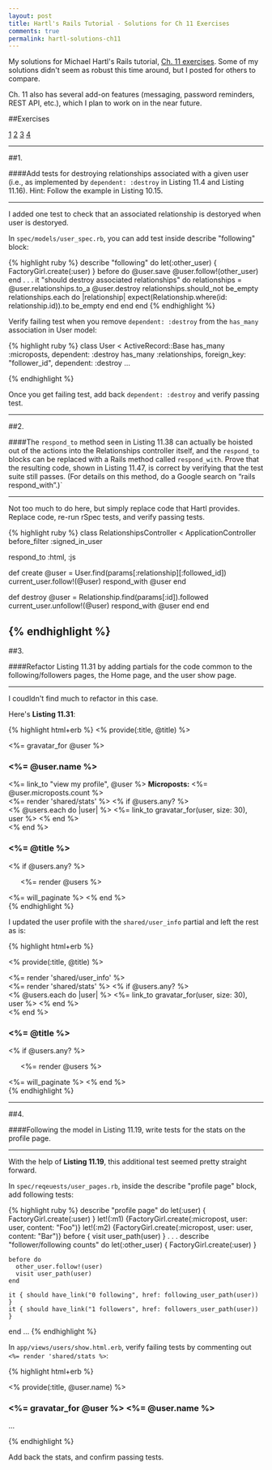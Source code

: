 ```yaml
---
layout: post
title: Hartl's Rails Tutorial - Solutions for Ch 11 Exercises
comments: true
permalink: hartl-solutions-ch11
---
```


My solutions for Michael Hartl's Rails tutorial, [Ch. 11 exercises](http://rails-3-2.railstutorial.org/book/following_users#sec-following_exercises). Some of my solutions didn't seem as robust this time around, but I posted for others to compare.

Ch. 11 also has several add-on features (messaging, password reminders, REST API, etc.), which I plan to work on in the near future.

<!--more-->

##Exercises

[1](#step1)
[2](#step2)
[3](#step3)
[4](#step4)

---
<a name="step1"></a>
##1.

####Add tests for destroying relationships associated with a given user (i.e., as implemented by `dependent: :destroy` in Listing 11.4 and Listing 11.16). Hint: Follow the example in Listing 10.15.

---

I added one test to check that an associated relationship is destoryed when user is destoryed.  

In `spec/models/user_spec.rb`, you can add test inside describe "following" block:

{% highlight ruby %}
describe "following" do
  let(:other_user) { FactoryGirl.create(:user) }
  before do
    @user.save
    @user.follow!(other_user)
  end
  .
  .
  .
  it "should destroy associated relationships" do
    relationships = @user.relationships.to_a
    @user.destroy
    relationships.should_not be_empty
    relationships.each do |relationship|
      expect(Relationship.where(id: relationship.id)).to be_empty
    end
  end
end
{% endhighlight %}

Verify failing test when you remove `dependent: :destroy` from the `has_many` association in User model:

{% highlight ruby %}
class User < ActiveRecord::Base
  has_many :microposts, dependent: :destroy
  has_many :relationships, foreign_key: "follower_id", dependent: :destroy
  ...

{% endhighlight %}

Once you get failing test, add back `dependent: :destroy` and verify passing test.


---
<a name="step2"></a>
##2.

####The `respond_to` method seen in Listing 11.38 can actually be hoisted out of the actions into the Relationships controller itself, and the `respond_to` blocks can be replaced with a Rails method called `respond_with`. Prove that the resulting code, shown in Listing 11.47, is correct by verifying that the test suite still passes. (For details on this method, do a Google search on “rails respond_with”.)`

---

Not too much to do here, but simply replace code that Hartl provides.  Replace code, re-run rSpec tests, and verify passing tests.


{% highlight ruby %}
class RelationshipsController < ApplicationController
  before_filter :signed_in_user

  respond_to :html, :js

  def create
    @user = User.find(params[:relationship][:followed_id])
    current_user.follow!(@user)
    respond_with @user
  end

  def destroy
    @user = Relationship.find(params[:id]).followed
    current_user.unfollow!(@user)
    respond_with @user
  end
end

{% endhighlight %}
---
<a name="step3"></a>
##3.

####Refactor Listing 11.31 by adding partials for the code common to the following/followers pages, the Home page, and the user show page.

---

I coudldn't find much to refactor in this case.  

Here's **Listing 11.31**:

{% highlight html+erb %}
<% provide(:title, @title) %>
<div class="row">
  <aside class="span4">
    <section>
      <%= gravatar_for @user %>
      <h1><%= @user.name %></h1>
      <span><%= link_to "view my profile", @user %></span>
      <span><b>Microposts:</b> <%= @user.microposts.count %></span>
    </section>
    <section>
      <%= render 'shared/stats' %>
      <% if @users.any? %>
        <div class="user_avatars">
          <% @users.each do |user| %>
            <%= link_to gravatar_for(user, size: 30), user %>
          <% end %>
        </div>
      <% end %>
    </section>
  </aside>
  <div class="span8">
    <h3><%= @title %></h3>
    <% if @users.any? %>
      <ul class="users">
        <%= render @users %>
      </ul>
      <%= will_paginate %>
    <% end %>
  </div>
</div>
{% endhighlight %}

I updated the user profile with the `shared/user_info` partial and left the rest as is:

{% highlight html+erb %}

<% provide(:title, @title) %>
<div class="row">
  <aside class="span4">
    <section>
      <%= render 'shared/user_info' %>
    </section>
    <section>
      <%= render 'shared/stats' %>
      <% if @users.any? %>
        <div class="user_avatars">
          <% @users.each do |user| %>
            <%= link_to gravatar_for(user, size: 30), user %>
          <% end %>
        </div>
      <% end %>
    </section>
  </aside>
  <div class="span8">
    <h3><%= @title %></h3>
    <% if @users.any? %>
      <ul class="users">
        <%= render @users %>
      </ul>
      <%= will_paginate %>
    <% end %>
  </div>
</div>
{% endhighlight %}


---
<a name="step4"></a>
##4.

####Following the model in Listing 11.19, write tests for the stats on the profile page.

---

With the help of **Listing 11.19**, this additional test seemed pretty straight forward.

In `spec/reqeuests/user_pages.rb`, inside the describe "profile page" block, add following tests:

{% highlight ruby %}
describe "profile page" do
  let(:user) { FactoryGirl.create(:user) }
  let!(:m1) {FactoryGirl.create(:micropost, user: user, content: "Foo")}
  let!(:m2) {FactoryGirl.create(:micropost, user: user, content: "Bar")}
  before { visit user_path(user) }
  .
  .
  .
  describe "follower/following counts" do
    let(:other_user) { FactoryGirl.create(:user) }
    
    before do
      other_user.follow!(user)
      visit user_path(user)
    end

    it { should have_link("0 following", href: following_user_path(user)) }
    it { should have_link("1 followers", href: followers_user_path(user)) }
  end
  ...
{% endhighlight %}

In `app/views/users/show.html.erb`, verify failing tests by commenting out `<%= render 'shared/stats %>`:

{% highlight html+erb %}

<% provide(:title, @user.name) %>
<div class="row">
  <aside class="span4">
    <section>
      <h1>
        <%= gravatar_for @user %>
        <%= @user.name %> <br>
      </h1>
    </section>
    <section>
      <!-- <%= render 'shared/stats' %> -->
    </section>
    ...

{% endhighlight %}

Add back the stats, and confirm passing tests.


